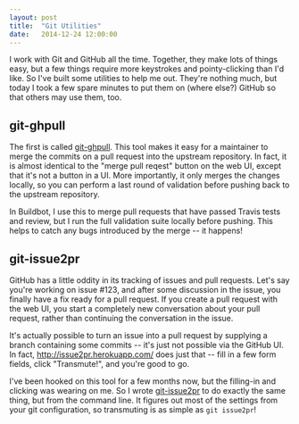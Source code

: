 ```yaml
---
layout: post
title:  "Git Utilities"
date:   2014-12-24 12:00:00
---
```


I work with Git and GitHub all the time.
Together, they make lots of things easy, but a few things require more keystrokes and pointy-clicking than I'd like.
So I've built some utilities to help me out.
They're nothing much, but today I took a few spare minutes to put them on (where else?) GitHub so that others may use them, too.

git-ghpull
----------

The first is called [git-ghpull](https://github.com/djmitche/git-ghpull).
This tool makes it easy for a maintainer to merge the commits on a pull request into the upstream repository.
In fact, it is almost identical to the "merge pull reqest" button on the web UI, except that it's not a button in a UI.
More importantly, it only merges the changes locally, so you can perform a last round of validation before pushing back to the upstream repository.

In Buildbot, I use this to merge pull requests that have passed Travis tests and review, but I run the full validation suite locally before pushing.
This helps to catch any bugs introduced by the merge -- it happens!

git-issue2pr
------------

GitHub has a little oddity in its tracking of issues and pull requests.
Let's say you're working on issue #123, and after some discussion in the issue, you finally have a fix ready for a pull request.
If you create a pull request with the web UI, you start a completely new conversation about your pull request, rather than continuing the conversation in the issue.

It's actually possible to turn an issue into a pull request by supplying a branch containing some commits -- it's just not possible via the GitHub UI.
In fact, http://issue2pr.herokuapp.com/ does just that -- fill in a few form fields, click "Transmute!", and you're good to go.

I've been hooked on this tool for a few months now, but the filling-in and clicking was wearing on me.
So I wrote [git-issue2pr](https://github.com/djmitche/git-issue2pr) to do exactly the same thing, but from the command line.
It figures out most of the settings from your git configuration, so transmuting is as simple as `git issue2pr`!
